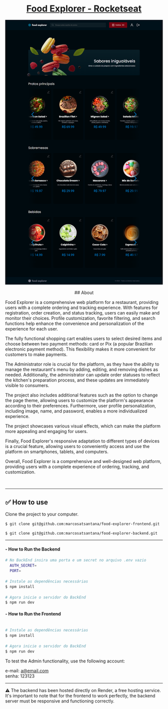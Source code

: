 <h1 align="center"><a href="https://food-explorer-fe.netlify.app/">Food Explorer - Rocketseat</a></h1>

![Imagem do WhatsApp de 2023-06-15 à(s) 01 11 24](https://raw.githubusercontent.com/marcosatsantana/food-explorer-frontend/main/screencapture.png)


<p align="center">
## About

Food Explorer is a comprehensive web platform for a restaurant, providing users with a complete ordering and tracking experience. With features for registration, order creation, and status tracking, users can easily make and monitor their choices. Profile customization, favorite filtering, and search functions help enhance the convenience and personalization of the experience for each user.

The fully functional shopping cart enables users to select desired items and choose between two payment methods: card or Pix (a popular Brazilian electronic payment method). This flexibility makes it more convenient for customers to make payments.

The Administrator role is crucial for the platform, as they have the ability to manage the restaurant's menu by adding, editing, and removing dishes as needed. Additionally, the administrator can update order statuses to reflect the kitchen's preparation process, and these updates are immediately visible to consumers.

The project also includes additional features such as the option to change the page theme, allowing users to customize the platform's appearance according to their preferences. Furthermore, user profile personalization, including image, name, and password, enables a more individualized experience.

The project showcases various visual effects, which can make the platform more appealing and engaging for users.

Finally, Food Explorer's responsive adaptation to different types of devices is a crucial feature, allowing users to conveniently access and use the platform on smartphones, tablets, and computers.

Overall, Food Explorer is a comprehensive and well-designed web platform, providing users with a complete experience of ordering, tracking, and customization.</p>
</br>

___

## ✅ How to use

Clone the project to your computer.

```Frontend
$ git clone git@github.com:marcosatsantana/food-explorer-frontend.git
```

```Backend
$ git clone git@github.com:marcosatsantana/food-explorer-backend.git
```
___ 

#### - How to Run the Backend
```bash
# No BackEnd insira uma porta e um secret no arquivo .env vazio
  AUTH_SECRET=
  PORT=

# Instale as dependências necessárias
$ npm install

# Agora inicie o servidor do BackEnd
$ npm run dev
```
#### - How to Run the Frontend
```bash

# Instale as dependências necessárias
$ npm install

# Agora inicie o servidor do BackEnd
$ npm run dev
```

To test the Admin functionality, use the following account: </br>

e-mail: a@email.com </br>
senha: 123123

___

⚠ The backend has been hosted directly on Render, a free hosting service. It's important to note that for the frontend to work perfectly, the backend server must be responsive and functioning correctly.
